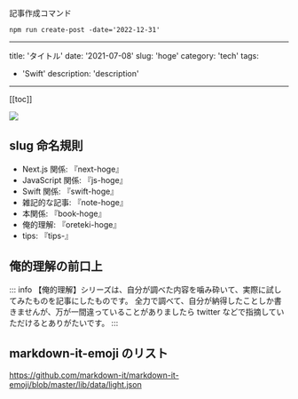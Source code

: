 記事作成コマンド

```
npm run create-post -date='2022-12-31'
```

---

title: 'タイトル'
date: '2021-07-08'
slug: 'hoge'
category: 'tech'
tags:

- 'Swift'
  description: 'description'

---

[[toc]]

<img src="@image/4.png">

## slug 命名規則

- Next.js 関係: 『next-hoge』
- JavaScript 関係: 『js-hoge』
- Swift 関係: 『swift-hoge』
- 雑記的な記事: 『note-hoge』
- 本関係: 『book-hoge』
- 俺的理解: 『oreteki-hoge』
- tips: 『tips-』

## 俺的理解の前口上

::: info
【俺的理解】シリーズは、自分が調べた内容を噛み砕いて、実際に試してみたものを記事にしたものです。
全力で調べて、自分が納得したことしか書きませんが、万が一間違っていることがありましたら twitter などで指摘していただけるとありがたいです。
:::

## markdown-it-emoji のリスト

https://github.com/markdown-it/markdown-it-emoji/blob/master/lib/data/light.json

